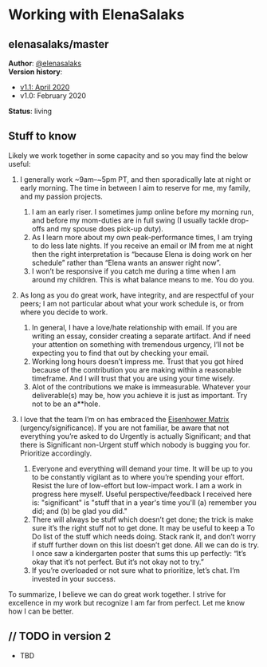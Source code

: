 
# Working with ElenaSalaks

## elenasalaks/master

**Author**: [@elenasalaks](https://twitter.com/elenasalaks) \
**Version history**:
* [v1.1: 	April 2020](https://github.com/ElenaSalaks/Master/blob/master/READMEv1.1.md)
* v1.0:     February 2020

**Status**: living 

## Stuff to know


Likely we work together in some capacity and so you may find the below useful:

1. I generally work ~9am–~5pm PT, and then sporadically late at night or early morning. The time in between I aim to reserve for me, my family, and my passion projects.
    1. I am an early riser. I sometimes jump online before my morning run, and before my mom-duties are in full swing (I usually tackle drop-offs and my spouse does pick-up duty). 
    1. As I learn more about my own peak-performance times, I am trying to do less late nights. If you receive an email or IM from me at night then the right interpretation is “because Elena is doing work on her schedule” rather than “Elena wants an answer right now”.
    1. I won’t be responsive if you catch me during a time when I am around my children. This is what balance means to me. You do you.



1. As long as you do great work, have integrity, and are respectful of your peers; I am not particular about what your work schedule is, or from where you decide to work. 
    1. In general, I have a love/hate relationship with email. If you are writing an essay, consider creating a separate artifact. And if need your attention on something with tremendous urgency, I’ll not be expecting you to find that out by checking your email.
    1.	Working long hours doesn’t impress me. Trust that you got hired because of the contribution you are making within a reasonable timeframe. And I will trust that you are using your time wisely. 
    1. Alot of the contributions we make is immeasurable. Whatever your deliverable(s) may be, how you achieve it is just as important. Try not to be an a**hole.


1. I love that the team I’m on has embraced the [Eisenhower Matrix](http://www.eisenhower.me/eisenhower-matrix/)    (urgency/significance). If you are not familiar, be aware that not everything you’re asked to do Urgently is actually Significant; and that there is Significant non-Urgent stuff which nobody is bugging you for. Prioritize accordingly.
    1. Everyone and everything will demand your time. It will be up to you to be constantly vigilant as to where you’re spending your effort. Resist the lure of low-effort but low-impact work. I am a work in progress here myself.  Useful perspective/feedback I received here is: "significant" is "stuff that in a year's time you'll (a) remember you did; and (b) be glad you did."
    1. There will always be stuff which doesn’t get done; the trick is make sure it’s the right stuff not to get done. It may be useful to keep a To Do list of the stuff which needs doing. Stack rank it, and don’t worry if stuff further down on this list doesn’t get done. All we can do is try. I once saw a kindergarten poster that sums this up perfectly: “It’s okay that it’s not perfect. But it’s not okay not to try.”
    1. If you’re overloaded or not sure what to prioritize, let’s chat. I’m invested in your success.

To summarize, I believe we can do great work together. I strive for excellence in my work but recognize I am far from perfect. Let me know how I can be better. 

## // TODO in version 2

*   TBD
